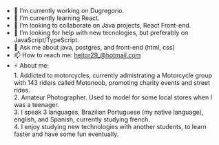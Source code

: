 - 🔭 I’m currently working on Dugregorio.
- 🌱 I’m currently learning React.
- 👯 I’m looking to collaborate on Java projects, React Front-end.
- 🤔 I’m looking for help with new tecnologies, but preferably on JavaScript/TypeScript.
- 💬 Ask me about java, postgres, and front-end (html, css)
- 📫 How to reach me: heitor29_@hotmail.com
- ⚡ About me:  
        1. Addicted to motorcycles, currently admistrating a Motorcycle group with 143 riders called Motonoob, promoting charity events and street rides.<br> 
        2. Amateur Photographer. Used to model for some local stores when I was a teenager. <br>
        3. I speak 3 languages, Brazilian Portuguese (my native language), english, and Spanish, currently studying french. <br>
        4. I enjoy studying new technologies with another students, to learn faster and have some fun eventually. 
